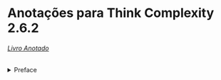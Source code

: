 # Anotações para Think Complexity 2.6.2
###### <a href="https://web.kamihq.com/web/viewer.html?state=%7B%22ids%22:%5B%221d6WfiSK2AVZQa18XhjhGW9wkdsNkSiM9%22%5D,%22action%22:%22open%22,%22userId%22:%22110411010479911316355%22%7D"> Livro Anotado<a>

<details>
  <summary>Preface</summary>
</details>
